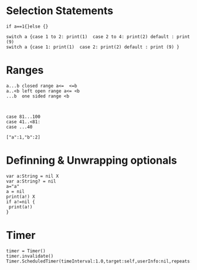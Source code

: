 # Selection Statements

```
if a==1{}else {}

switch a {case 1 to 2: print(1)  case 2 to 4: print(2) default : print (9) 
switch a {case 1: print(1)  case 2: print(2) default : print (9) }
```

# Ranges

```
a...b closed range a<=  <=b
a..<b left open range a<= <b
...b  one sided range <b



case 81...100
case 41..<81:
case ...40

["a":1,"b":2]
```

# Definning & Unwrapping optionals

 ```
 var a:String = nil X
 var a:String? = nil
 a="a"
 a = nil
 print(a!) X
 if a!=nil {
  print(a!)
 }
 ```
 
 # Timer
 
 ```
 timer = Timer()
 timer.invalidate()
 Timer.ScheduledTimer(timeInterval:1.0,target:self,userInfo:nil,repeats:true,selector:#selects(updateTimer))
 ```
 
